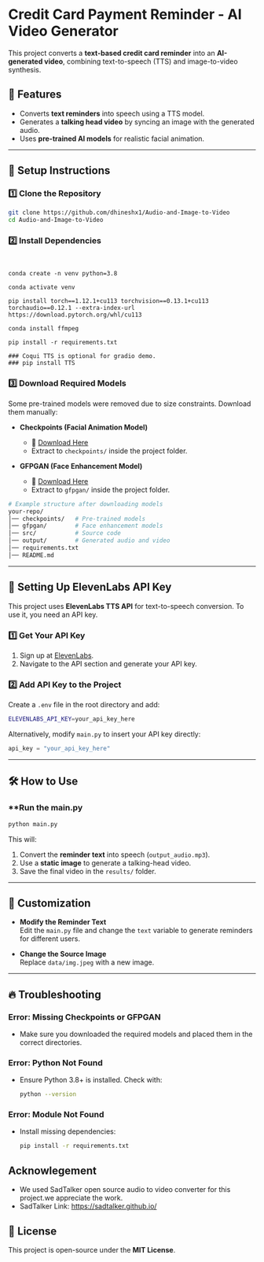 # Credit Card Payment Reminder - AI Video Generator

This project converts a **text-based credit card reminder** into an **AI-generated video**, combining text-to-speech (TTS) and image-to-video synthesis.

## 📌 Features
- Converts **text reminders** into speech using a TTS model.
- Generates a **talking head video** by syncing an image with the generated audio.
- Uses **pre-trained AI models** for realistic facial animation.

---

## 🚀 Setup Instructions

### **1️⃣ Clone the Repository**
```sh
git clone https://github.com/dhineshx1/Audio-and-Image-to-Video
cd Audio-and-Image-to-Video
```

### **2️⃣ Install Dependencies**
```


conda create -n venv python=3.8

conda activate venv

pip install torch==1.12.1+cu113 torchvision==0.13.1+cu113 torchaudio==0.12.1 --extra-index-url https://download.pytorch.org/whl/cu113

conda install ffmpeg

pip install -r requirements.txt

### Coqui TTS is optional for gradio demo. 
### pip install TTS

```


### **3️⃣ Download Required Models**
Some pre-trained models were removed due to size constraints. Download them manually:

- **Checkpoints (Facial Animation Model)**
  - 🔗 [Download Here](https://drive.google.com/file/d/1gwWh45pF7aelNP_P78uDJL8Sycep-K7j/view)  
  - Extract to `checkpoints/` inside the project folder.

- **GFPGAN (Face Enhancement Model)**
  - 🔗 [Download Here](https://drive.google.com/file/d/19AIBsmfcHW6BRJmeqSFlG5fL445Xmsyi/edit)  
  - Extract to `gfpgan/` inside the project folder.

```sh
# Example structure after downloading models
your-repo/
│── checkpoints/   # Pre-trained models
│── gfpgan/        # Face enhancement models
│── src/           # Source code
│── output/        # Generated audio and video
│── requirements.txt
│── README.md
```

---

## 🔑 Setting Up ElevenLabs API Key
This project uses **ElevenLabs TTS API** for text-to-speech conversion. To use it, you need an API key.

### **1️⃣ Get Your API Key**
1. Sign up at [ElevenLabs](https://elevenlabs.io/).
2. Navigate to the API section and generate your API key.

### **2️⃣ Add API Key to the Project**
Create a `.env` file in the root directory and add:
```sh
ELEVENLABS_API_KEY=your_api_key_here
```
Alternatively, modify `main.py` to insert your API key directly:
```python
api_key = "your_api_key_here"
```

---

## 🛠 How to Use

### **Run the main.py
```sh
python main.py
```
This will:
1. Convert the **reminder text** into speech (`output_audio.mp3`).
2. Use a **static image** to generate a talking-head video.
3. Save the final video in the `results/` folder.

---

## 📌 Customization

- **Modify the Reminder Text**  
  Edit the `main.py` file and change the `text` variable to generate reminders for different users.
  
- **Change the Source Image**  
  Replace `data/img.jpeg` with a new image.

---

## 🔥 Troubleshooting

### **Error: Missing Checkpoints or GFPGAN**
- Make sure you downloaded the required models and placed them in the correct directories.

### **Error: Python Not Found**
- Ensure Python 3.8+ is installed. Check with:
  ```sh
  python --version
  ```

### **Error: Module Not Found**
- Install missing dependencies:
  ```sh
  pip install -r requirements.txt
  ```


## **Acknowlegement**
- We used SadTalker open source audio to video converter for this project.we appreciate the work.
- SadTalker Link: https://sadtalker.github.io/


## 📜 License
This project is open-source under the **MIT License**.

